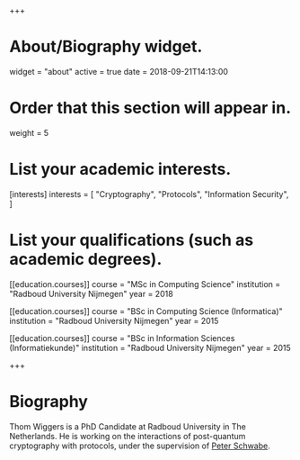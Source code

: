 +++
# About/Biography widget.
widget = "about"
active = true
date = 2018-09-21T14:13:00

# Order that this section will appear in.
weight = 5

# List your academic interests.
[interests]
  interests = [
    "Cryptography",
    "Protocols",
    "Information Security",
  ]

# List your qualifications (such as academic degrees).
[[education.courses]]
  course = "MSc in Computing Science"
  institution = "Radboud University Nijmegen"
  year = 2018

[[education.courses]]
  course = "BSc in Computing Science (Informatica)"
  institution = "Radboud University Nijmegen"
  year = 2015

[[education.courses]]
  course = "BSc in Information Sciences (Informatiekunde)"
  institution = "Radboud University Nijmegen"
  year = 2015
 
+++

# Biography

Thom Wiggers is a PhD Candidate at Radboud University in The Netherlands.
He is working on the interactions of post-quantum cryptography with protocols, under the supervision of [Peter Schwabe][cryptojedi].

[cryptojedi]: https://cryptojedi.org/peter/
